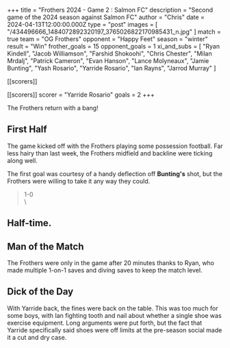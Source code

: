 +++
title = "Frothers 2024 - Game 2 : Salmon FC"
description = "Second game of the 2024 season against Salmon FC"
author = "Chris"
date = 2024-04-13T12:00:00.000Z
type = "post"
images = [ "/434496666_1484072892320197_3765026822170985431_n.jpg" ]
match = true
team = "OG Frothers"
opponent = "Happy Feet"
season = "winter"
result = "Win"
frother_goals = 15
opponent_goals = 1
xi_and_subs = [
  "Ryan Kindell",
  "Jacob Williamson",
  "Farshid Shokoohi",
  "Chris Chester",
  "Milan Mrdalj",
  "Patrick Cameron",
  "Evan Hanson",
  "Lance Molyneaux",
  "Jamie Bunting",
  "Yash Rosario",
  "Yarride Rosario",
  "Ian Rayns",
  "Jarrod Murray"
]

[[scorers]]

[[scorers]]
scorer = "Yarride Rosario"
goals = 2
+++

The Frothers return with a bang!

## First Half

The game kicked off with the Frothers playing some possession football. Far less hairy than last week, the Frothers midfield and backline were ticking along well.

The first goal was courtesy of a handy deflection off **Bunting's** shot, but the Frothers were willing to take it any way they could.

> 1-0\
>  \
>

## Half-time.

## Man of the Match

The Frothers were only in the game after 20 minutes thanks to Ryan,  who made multiple 1-on-1 saves and diving saves to keep the match level.

## Dick of the Day

With Yarride back, the fines were back on the table. This was too much for some boys, with Ian fighting tooth and nail about whether a single shoe was exercise equipment. Long arguments were put forth, but the fact that Yarride specifically said shoes were off limits at the pre-season social made it a cut and dry case.

